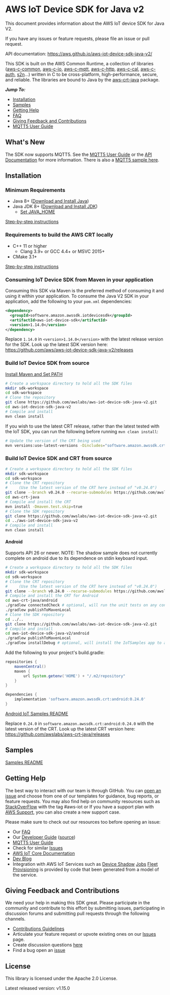 # AWS IoT Device SDK for Java v2

This document provides information about the AWS IoT device SDK for Java V2.

If you have any issues or feature requests, please file an issue or pull request.

API documentation: https://aws.github.io/aws-iot-device-sdk-java-v2/

This SDK is built on the AWS Common Runtime, a collection of libraries
([aws-c-common](https://github.com/awslabs/aws-c-common),
[aws-c-io](https://github.com/awslabs/aws-c-io),
[aws-c-mqtt](https://github.com/awslabs/aws-c-mqtt),
[aws-c-http](https://github.com/awslabs/aws-c-http),
[aws-c-cal](https://github.com/awslabs/aws-c-cal),
[aws-c-auth](https://github.com/awslabs/aws-c-auth),
[s2n](https://github.com/awslabs/s2n)...) written in C to be
cross-platform, high-performance, secure, and reliable. The libraries are bound
to Java by the [aws-crt-java](https://github.com/awslabs/aws-crt-java) package.

*__Jump To:__*

* [Installation](#installation)
* [Samples](samples)
* [Getting Help](#getting-help)
* [FAQ](./documents/FAQ.md)
* [Giving Feedback and Contributions](#giving-feedback-and-contributions)
* [MQTT5 User Guide](./documents/MQTT5_Userguide.md)

## What's New

The SDK now supports MQTT5. See the [MQTT5 User Guide](./documents/MQTT5_Userguide.md) or the [API Documentation](https://awslabs.github.io/aws-crt-java/software/amazon/awssdk/crt/mqtt5/package-summary.html) for more information. There is also a [MQTT5 sample here](https://github.com/aws/aws-iot-device-sdk-java-v2/tree/main/samples#mqtt5-pubsub).

## Installation

### Minimum Requirements

* Java 8+ ([Download and Install Java](https://www.java.com/en/download/help/download_options.html))
* Java JDK 8+ ([Download and Install JDK](https://docs.oracle.com/en/java/javase/18/install/overview-jdk-installation.html#GUID-8677A77F-231A-40F7-98B9-1FD0B48C346A))
  * [Set JAVA_HOME](./PREREQUISITES.md/##SetJAVA_HOME)

[Step-by-step instructions](./documents/PREREQUISITES.md)

### Requirements to build the AWS CRT locally
* C++ 11 or higher
   * Clang 3.9+ or GCC 4.4+ or MSVC 2015+
* CMake 3.1+

[Step-by-step instructions](./documents/PREREQUISITES.md)

### Consuming IoT Device SDK from Maven in your application

Consuming this SDK via Maven is the preferred method of consuming it and using it within your application. To consume the Java V2 SDK in your application, add the following to your `pom.xml` dependencies:

``` xml
<dependency>
  <groupId>software.amazon.awssdk.iotdevicesdk</groupId>
  <artifactId>aws-iot-device-sdk</artifactId>
  <version>1.14.0</version>
</dependency>
```

Replace `1.14.0` in `<version>1.14.0</version>` with the latest release version for the SDK.
Look up the latest SDK version here: https://github.com/aws/aws-iot-device-sdk-java-v2/releases

### Build IoT Device SDK from source

[Install Maven and Set PATH](https://maven.apache.org/install.html)

``` sh
# Create a workspace directory to hold all the SDK files
mkdir sdk-workspace
cd sdk-workspace
# Clone the repository
git clone https://github.com/awslabs/aws-iot-device-sdk-java-v2.git
cd aws-iot-device-sdk-java-v2
# Compile and install
mvn clean install
```

If you wish to use the latest CRT release, rather than the latest tested with the IoT SDK, you can run the following before running `mvn clean install`:

~~~ sh
# Update the version of the CRT being used
mvn versions:use-latest-versions -Dincludes="software.amazon.awssdk.crt*"
~~~

### Build IoT Device SDK and CRT from source

``` sh
# Create a workspace directory to hold all the SDK files
mkdir sdk-workspace
cd sdk-workspace
# Clone the CRT repository
#     (Use the latest version of the CRT here instead of "v0.24.0")
git clone --branch v0.24.0 --recurse-submodules https://github.com/awslabs/aws-crt-java.git
cd aws-crt-java
# Compile and install the CRT
mvn install -Dmaven.test.skip=true
# Clone the SDK repository
git clone https://github.com/awslabs/aws-iot-device-sdk-java-v2.git
cd ../aws-iot-device-sdk-java-v2
# Compile and install
mvn clean install
```

#### Android

Supports API 26 or newer.
NOTE: The shadow sample does not currently complete on android due to its dependence on stdin keyboard input.

``` sh
# Create a workspace directory to hold all the SDK files
mkdir sdk-workspace
cd sdk-workspace
# Clone the CRT repository
#     (Use the latest version of the CRT here instead of "v0.24.0")
git clone --branch v0.24.0 --recurse-submodules https://github.com/awslabs/aws-crt-java.git
# Compile and install the CRT for Android
cd aws-crt-java/android
./gradlew connectedCheck # optional, will run the unit tests on any connected devices/emulators
./gradlew publishToMavenLocal
# Clone the SDK repository
cd ../..
git clone https://github.com/awslabs/aws-iot-device-sdk-java-v2.git
# Compile and install
cd aws-iot-device-sdk-java-v2/android
./gradlew publishToMavenLocal
./gradlew installDebug # optional, will install the IoTSamples app to any connected devices/emulators
```

Add the following to your project's build.gradle:

``` groovy
repositories {
    mavenCentral()
    maven {
        url System.getenv('HOME') + "/.m2/repository"
    }
}

dependencies {
    implementation 'software.amazon.awssdk.crt:android:0.24.0'
}
```
[Android IoT Samples README](./android/app/src/main/assets/README.md)

Replace `0.24.0` in `software.amazon.awssdk.crt:android:0.24.0` with the latest version of the CRT.
Look up the latest CRT version here: https://github.com/awslabs/aws-crt-java/releases

## Samples

[Samples README](samples)

## Getting Help

The best way to interact with our team is through GitHub. You can [open an issue](https://github.com/aws/aws-iot-device-sdk-java-v2/issues) and choose from one of our templates for guidance, bug reports, or feature requests. You may also find help on community resources such as [StackOverFlow](https://stackoverflow.com/questions/tagged/aws-iot) with the tag #aws-iot or If you have a support plan with [AWS Support](https://aws.amazon.com/premiumsupport/), you can also create a new support case.

Please make sure to check out our resources too before opening an issue:

* Our [FAQ](./documents/FAQ.md)
* Our [Developer Guide](https://docs.aws.amazon.com/iot/latest/developerguide/what-is-aws-iot.html) ([source](https://github.com/awsdocs/aws-iot-docs))
* [MQTT5 User Guide](./documents/MQTT5_Userguide.md)
* Check for similar [Issues](https://github.com/aws/aws-iot-device-sdk-java-v2/issues)
* [AWS IoT Core Documentation](https://docs.aws.amazon.com/iot/)
* [Dev Blog](https://aws.amazon.com/blogs/?awsf.blog-master-iot=category-internet-of-things%23amazon-freertos%7Ccategory-internet-of-things%23aws-greengrass%7Ccategory-internet-of-things%23aws-iot-analytics%7Ccategory-internet-of-things%23aws-iot-button%7Ccategory-internet-of-things%23aws-iot-device-defender%7Ccategory-internet-of-things%23aws-iot-device-management%7Ccategory-internet-of-things%23aws-iot-platform)
* Integration with AWS IoT Services such as
[Device Shadow](https://docs.aws.amazon.com/iot/latest/developerguide/iot-device-shadows.html)
[Jobs](https://docs.aws.amazon.com/iot/latest/developerguide/iot-jobs.html)
[Fleet Provisioning](https://docs.aws.amazon.com/iot/latest/developerguide/provision-wo-cert.html)
is provided by code that been generated from a model of the service.

## Giving Feedback and Contributions

We need your help in making this SDK great. Please participate in the community and contribute to this effort by submitting issues, participating in discussion forums and submitting pull requests through the following channels.

* [Contributions Guidelines](./documents/CONTRIBUTING.md)
* Articulate your feature request or upvote existing ones on our [Issues](https://github.com/aws/aws-iot-device-sdk-java-v2/issues?q=is%3Aissue+is%3Aopen+label%3Afeature-request) page.
* Create discussion questions [here](https://github.com/aws/aws-iot-device-sdk-java-v2/discussions)
* Find a bug open an [issue](https://github.com/aws/aws-iot-device-sdk-java-v2/issues)

## License

This library is licensed under the Apache 2.0 License.

Latest released version: v1.15.0

